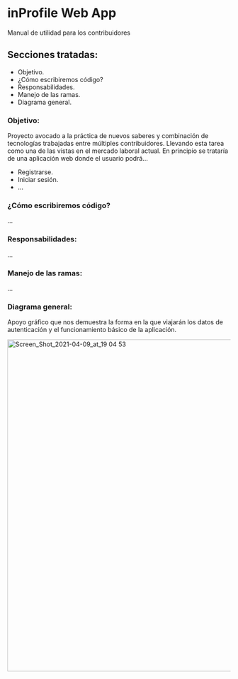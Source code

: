 # inProfile Web App
Manual de utilidad para los contribuidores
## Secciones tratadas:
* Objetivo.
* ¿Cómo escribiremos código?
* Responsabilidades.
* Manejo de las ramas.
* Diagrama general.

### Objetivo: 
Proyecto avocado a la práctica de nuevos saberes y combinación de tecnologías trabajadas entre múltiples contribuidores. Llevando esta tarea como una de las vistas en el mercado laboral actual. 
En principio se trataría de una aplicación web donde el usuario podrá...

- Registrarse.
- Iniciar sesión.
- ...

### ¿Cómo escribiremos código?
...

### Responsabilidades:
...

### Manejo de las ramas:
...

### Diagrama general:
Apoyo gráfico que nos demuestra la forma en la que viajarán los datos de autenticación y el funcionamiento básico de la aplicación.

<img width="750" alt="Screen_Shot_2021-04-09_at_19 04 53" src="https://user-images.githubusercontent.com/63030605/114432304-ebe53980-9b96-11eb-8fc4-5874d53d1936.png">
